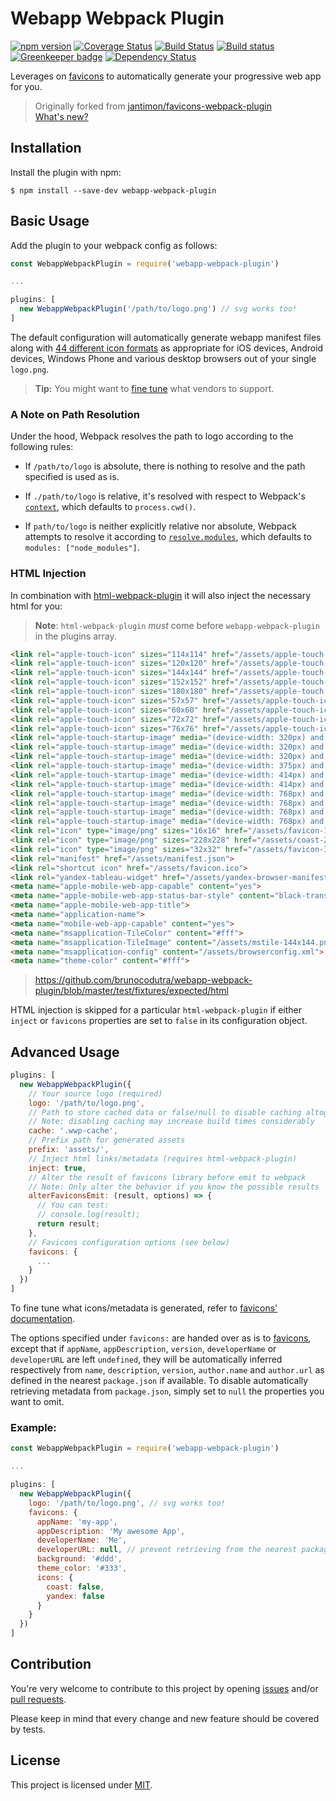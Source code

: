 # Webapp Webpack Plugin

[![npm version](https://badge.fury.io/js/webapp-webpack-plugin.svg)](http://badge.fury.io/js/webapp-webpack-plugin)
[![Coverage Status](https://coveralls.io/repos/github/brunocodutra/webapp-webpack-plugin/badge.svg?branch=master)](https://coveralls.io/github/brunocodutra/webapp-webpack-plugin?branch=master)
[![Build Status](https://travis-ci.org/brunocodutra/webapp-webpack-plugin.svg?branch=master)](https://travis-ci.org/brunocodutra/webapp-webpack-plugin)
[![Build status](https://ci.appveyor.com/api/projects/status/q1ntrbmkhmdmw0ep/branch/master?svg=true)](https://ci.appveyor.com/project/brunocodutra/webapp-webpack-plugin/branch/master)
[![Greenkeeper badge](https://badges.greenkeeper.io/brunocodutra/webapp-webpack-plugin.svg)](https://greenkeeper.io/)
[![Dependency Status](https://david-dm.org/brunocodutra/webapp-webpack-plugin.svg)](https://david-dm.org/brunocodutra/webapp-webpack-plugin)

Leverages on [favicons] to automatically generate your progressive web app for you.

> Originally forked from [jantimon/favicons-webpack-plugin](https://github.com/jantimon/favicons-webpack-plugin)
> <br/>[What's new?](https://github.com/brunocodutra/webapp-webpack-plugin/releases)

## Installation

Install the plugin with npm:
```shell
$ npm install --save-dev webapp-webpack-plugin
```

## Basic Usage

Add the plugin to your webpack config as follows:

```javascript
const WebappWebpackPlugin = require('webapp-webpack-plugin')

...

plugins: [
  new WebappWebpackPlugin('/path/to/logo.png') // svg works too!
]
```

The default configuration will automatically generate webapp manifest files along with
[44 different icon formats](https://github.com/brunocodutra/webapp-webpack-plugin/tree/master/test/fixtures/expected/default)
as appropriate for iOS devices, Android devices, Windows Phone and various desktop browsers out of your single `logo.png`.

> **Tip:** You might want to [fine tune](#advanced-usage) what vendors to support.

### A Note on Path Resolution

Under the hood, Webpack resolves the path to logo according to the following
rules:

* If `/path/to/logo` is absolute, there is nothing to resolve and the path
specified is used as is.

* If `./path/to/logo` is relative, it's resolved with respect to Webpack's
[`context`](https://webpack.js.org/configuration/entry-context/#context),
which defaults to `process.cwd()`.

* If `path/to/logo` is neither explicitly relative nor absolute,
Webpack attempts to resolve it according to
[`resolve.modules`](https://webpack.js.org/configuration/resolve/#resolve-modules),
which defaults to `modules: ["node_modules"]`.

### HTML Injection

In combination with [html-webpack-plugin](https://github.com/ampedandwired/html-webpack-plugin) it will also inject the necessary html for you:

> **Note**: `html-webpack-plugin` _must_ come before `webapp-webpack-plugin` in the plugins array.

```html
<link rel="apple-touch-icon" sizes="114x114" href="/assets/apple-touch-icon-114x114.png">
<link rel="apple-touch-icon" sizes="120x120" href="/assets/apple-touch-icon-120x120.png">
<link rel="apple-touch-icon" sizes="144x144" href="/assets/apple-touch-icon-144x144.png">
<link rel="apple-touch-icon" sizes="152x152" href="/assets/apple-touch-icon-152x152.png">
<link rel="apple-touch-icon" sizes="180x180" href="/assets/apple-touch-icon-180x180.png">
<link rel="apple-touch-icon" sizes="57x57" href="/assets/apple-touch-icon-57x57.png">
<link rel="apple-touch-icon" sizes="60x60" href="/assets/apple-touch-icon-60x60.png">
<link rel="apple-touch-icon" sizes="72x72" href="/assets/apple-touch-icon-72x72.png">
<link rel="apple-touch-icon" sizes="76x76" href="/assets/apple-touch-icon-76x76.png">
<link rel="apple-touch-startup-image" media="(device-width: 320px) and (device-height: 480px) and (-webkit-device-pixel-ratio: 1)" href="/assets/apple-touch-startup-image-320x460.png">
<link rel="apple-touch-startup-image" media="(device-width: 320px) and (device-height: 480px) and (-webkit-device-pixel-ratio: 2)" href="/assets/apple-touch-startup-image-640x920.png">
<link rel="apple-touch-startup-image" media="(device-width: 320px) and (device-height: 568px) and (-webkit-device-pixel-ratio: 2)" href="/assets/apple-touch-startup-image-640x1096.png">
<link rel="apple-touch-startup-image" media="(device-width: 375px) and (device-height: 667px) and (-webkit-device-pixel-ratio: 2)" href="/assets/apple-touch-startup-image-750x1294.png">
<link rel="apple-touch-startup-image" media="(device-width: 414px) and (device-height: 736px) and (orientation: landscape) and (-webkit-device-pixel-ratio: 3)" href="/assets/apple-touch-startup-image-1182x2208.png">
<link rel="apple-touch-startup-image" media="(device-width: 414px) and (device-height: 736px) and (orientation: portrait) and (-webkit-device-pixel-ratio: 3)" href="/assets/apple-touch-startup-image-1242x2148.png">
<link rel="apple-touch-startup-image" media="(device-width: 768px) and (device-height: 1024px) and (orientation: landscape) and (-webkit-device-pixel-ratio: 1)" href="/assets/apple-touch-startup-image-748x1024.png">
<link rel="apple-touch-startup-image" media="(device-width: 768px) and (device-height: 1024px) and (orientation: landscape) and (-webkit-device-pixel-ratio: 2)" href="/assets/apple-touch-startup-image-1496x2048.png">
<link rel="apple-touch-startup-image" media="(device-width: 768px) and (device-height: 1024px) and (orientation: portrait) and (-webkit-device-pixel-ratio: 1)" href="/assets/apple-touch-startup-image-768x1004.png">
<link rel="apple-touch-startup-image" media="(device-width: 768px) and (device-height: 1024px) and (orientation: portrait) and (-webkit-device-pixel-ratio: 2)" href="/assets/apple-touch-startup-image-1536x2008.png">
<link rel="icon" type="image/png" sizes="16x16" href="/assets/favicon-16x16.png">
<link rel="icon" type="image/png" sizes="228x228" href="/assets/coast-228x228.png">
<link rel="icon" type="image/png" sizes="32x32" href="/assets/favicon-32x32.png">
<link rel="manifest" href="/assets/manifest.json">
<link rel="shortcut icon" href="/assets/favicon.ico">
<link rel="yandex-tableau-widget" href="/assets/yandex-browser-manifest.json">
<meta name="apple-mobile-web-app-capable" content="yes">
<meta name="apple-mobile-web-app-status-bar-style" content="black-translucent">
<meta name="apple-mobile-web-app-title">
<meta name="application-name">
<meta name="mobile-web-app-capable" content="yes">
<meta name="msapplication-TileColor" content="#fff">
<meta name="msapplication-TileImage" content="/assets/mstile-144x144.png">
<meta name="msapplication-config" content="/assets/browserconfig.xml">
<meta name="theme-color" content="#fff">
```

> https://github.com/brunocodutra/webapp-webpack-plugin/blob/master/test/fixtures/expected/html

HTML injection is skipped for a particular `html-webpack-plugin` if either `inject` or `favicons`
properties are set to `false` in its configuration object.

## Advanced Usage

```javascript
plugins: [
  new WebappWebpackPlugin({
    // Your source logo (required)
    logo: '/path/to/logo.png',
    // Path to store cached data or false/null to disable caching altogether
    // Note: disabling caching may increase build times considerably
    cache: '.wwp-cache',
    // Prefix path for generated assets
    prefix: 'assets/',
    // Inject html links/metadata (requires html-webpack-plugin)
    inject: true,
    // Alter the result of favicons library before emit to webpack
    // Note: Only alter the behavior if you know the possible results
    alterFaviconsEmit: (result, options) => {
      // You can test:
      // console.log(result);
      return result;
    },
    // Favicons configuration options (see below)
    favicons: {
      ...
    }
  })
]
```

To fine tune what icons/metadata is generated, refer to
[favicons' documentation](https://github.com/haydenbleasel/favicons#usage).

The options specified under `favicons:` are handed over as is to [favicons],
except that if `appName`, `appDescription`, `version`, `developerName` or
`developerURL` are left `undefined`, they will be automatically inferred
respectively from `name`, `description`, `version`, `author.name` and
`author.url` as defined in the nearest `package.json` if available.
To disable automatically retrieving metadata from `package.json`, simply set
to `null` the properties you want to omit.

### Example:

```javascript
const WebappWebpackPlugin = require('webapp-webpack-plugin')

...

plugins: [
  new WebappWebpackPlugin({
    logo: '/path/to/logo.png', // svg works too!
    favicons: {
      appName: 'my-app',
      appDescription: 'My awesome App',
      developerName: 'Me',
      developerURL: null, // prevent retrieving from the nearest package.json
      background: '#ddd',
      theme_color: '#333',
      icons: {
        coast: false,
        yandex: false
      }
    }
  })
]
```

## Contribution

You're very welcome to contribute to this project by opening
[issues](https://github.com/brunocodutra/webapp-webpack-plugin/issues) and/or
[pull requests](https://github.com/brunocodutra/webapp-webpack-plugin/pulls).

Please keep in mind that every change and new feature should be covered by
tests.

## License

This project is licensed under [MIT](https://github.com/brunocodutra/webapp-webpack-plugin/blob/master/LICENSE).

[favicons]: https://github.com/haydenbleasel/favicons
